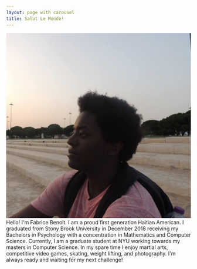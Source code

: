 ```yaml
---
layout: page with carousel
title: Salut Le Monde!
---
```

<style>
	.rot90CC{
		-webkit-transform:rotate(-90deg);
  -moz-transform: rotate(-90deg);
  -ms-transform: rotate(-90deg);
  -o-transform: rotate(-90deg);
  transform: rotate(-90deg);
	}

</style>

<div class="container">
    <div class="row">
        <div class= "col-sm">
           <img class="rot180CC d-block img-fluid hidden-sm" src="assets\imgs\me.jpg" alt="ph"> 
		</div>
		<div class="col-12 col-sm">
        	Hello! I'm Fabrice Benoit. I am a proud first generation Haitian American.
        	I graduated from Stony Brook University in December 2018 receiving my Bachelors in Psychology with a concentration in Mathematics and Computer Science. Currently, I am a graduate student at NYU working towards my masters in Computer Science. In my spare time I enjoy martial arts, competitive video games, skating, weight lifting, and photography. I'm always ready and waiting for my next challenge!
        </div>
</div>
